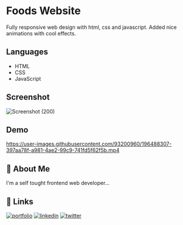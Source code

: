 # Foods Website
Fully responsive web design with html, css and javascript. Added nice animations with cool effects.

## Languages
- HTML
- CSS
- JavaScript

## Screenshot

![Screenshot (200)](https://user-images.githubusercontent.com/93200960/215089851-ef51301d-0bb8-420b-96a6-6671a918e3b4.png)

## Demo
https://user-images.githubusercontent.com/93200960/196488307-397aa78f-a981-4ae2-99c9-741fd5f62f5b.mp4

## 🚀 About Me
I'm a self tought frontend web developer...

## 🔗 Links
[![portfolio](https://img.shields.io/badge/my_portfolio-000?style=for-the-badge&logo=ko-fi&logoColor=white)](https://portfolio-me-karanchandekar.vercel.app/)
[![linkedin](https://img.shields.io/badge/linkedin-0A66C2?style=for-the-badge&logo=linkedin&logoColor=white)](https://www.linkedin.com/in/karan-chandekar-a87263219/)
[![twitter](https://img.shields.io/badge/twitter-1DA1F2?style=for-the-badge&logo=twitter&logoColor=white)](https://twitter.com/karanchandekar1)
